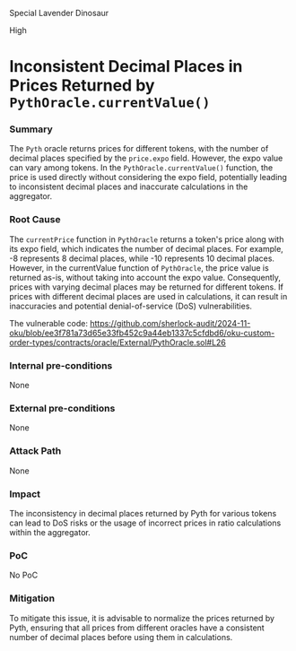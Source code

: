 Special Lavender Dinosaur

High

# Inconsistent Decimal Places in Prices Returned by `PythOracle.currentValue()`

### Summary

The `Pyth` oracle returns prices for different tokens, with the number of decimal places specified by the `price.expo` field. However, the expo value can vary among tokens. In the `PythOracle.currentValue()` function, the price is used directly without considering the expo field, potentially leading to inconsistent decimal places and inaccurate calculations in the aggregator.

### Root Cause

The `currentPrice` function in `PythOracle` returns a token's price along with its expo field, which indicates the number of decimal places. For example, -8 represents 8 decimal places, while -10 represents 10 decimal places. However, in the currentValue function of `PythOracle`, the price value is returned as-is, without taking into account the expo value. Consequently, prices with varying decimal places may be returned for different tokens. If prices with different decimal places are used in calculations, it can result in inaccuracies and potential denial-of-service (DoS) vulnerabilities.

The vulnerable code:
https://github.com/sherlock-audit/2024-11-oku/blob/ee3f781a73d65e33fb452c9a44eb1337c5cfdbd6/oku-custom-order-types/contracts/oracle/External/PythOracle.sol#L26

### Internal pre-conditions

None

### External pre-conditions

None

### Attack Path

None

### Impact

The inconsistency in decimal places returned by Pyth for various tokens can lead to DoS risks or the usage of incorrect prices in ratio calculations within the aggregator.

### PoC

No PoC

### Mitigation

To mitigate this issue, it is advisable to normalize the prices returned by Pyth, ensuring that all prices from different oracles have a consistent number of decimal places before using them in calculations.